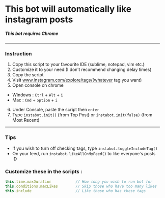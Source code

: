 # This bot will automatically like instagram posts

##### *This bot requires Chrome*

---
### Instruction
1. Copy this script to your favourite IDE (sublime, notepad, vim etc.)
2. Customize it to your need (I don't recommend changing delay times)
3. Copy the script
4. Visit www.instagram.com/explore/tags/(whatever tag you want)
5. Open console on chrome
  - Windows : `Ctrl` + `Alt` + `i`
  - Mac : `Cmd` + `option` + `i`
6. Under Console, paste the script then `enter`
7. Type `instabot.init()` (from Top Post) or `instabot.init(false)` (from Most Recent)

---

### Tips

* If you wish to turn off checking tags, type `instabot.toggleIncludeTag()`
* On your feed, run `instabot.likeAllOnMyFeed()` to like everyone's posts :D

### Customize these in the scripts :
```js
this.time.maxDuration           // How long you wish to run bot for
this.conditions.maxLikes        // Skip those who have too many likes
this.include                    // Like those who has these tags
```
